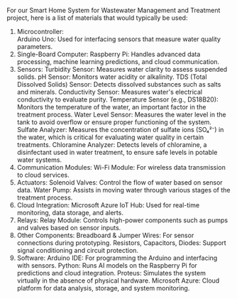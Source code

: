 For our Smart Home System for Wastewater Management and Treatment project, here is a list of materials that would typically be used:
1. Microcontroller:<br>
Arduino Uno: Used for interfacing sensors that measure water quality parameters.
2. Single-Board Computer:
Raspberry Pi: Handles advanced data processing, machine learning predictions, and cloud communication.
3. Sensors:
Turbidity Sensor: Measures water clarity to assess suspended solids.
pH Sensor: Monitors water acidity or alkalinity.
TDS (Total Dissolved Solids) Sensor: Detects dissolved substances such as salts and minerals.
Conductivity Sensor: Measures water's electrical conductivity to evaluate purity.
Temperature Sensor (e.g., DS18B20): Monitors the temperature of the water, an important factor in the treatment process.
Water Level Sensor: Measures the water level in the tank to avoid overflow or ensure proper functioning of the system.
Sulfate Analyzer: Measures the concentration of sulfate ions (SO₄²⁻) in the water, which is critical for evaluating water quality in certain treatments.
Chloramine Analyzer: Detects levels of chloramine, a disinfectant used in water treatment, to ensure safe levels in potable water systems.
4. Communication Modules:
Wi-Fi Module: For wireless data transmission to cloud services.
5. Actuators:
Solenoid Valves: Control the flow of water based on sensor data.
Water Pump: Assists in moving water through various stages of the treatment process.
6. Cloud Integration:
Microsoft Azure IoT Hub: Used for real-time monitoring, data storage, and alerts.
7. Relays:
Relay Module: Controls high-power components such as pumps and valves based on sensor inputs.
8. Other Components:
Breadboard & Jumper Wires: For sensor connections during prototyping.
Resistors, Capacitors, Diodes: Support signal conditioning and circuit protection.
9. Software:
Arduino IDE: For programming the Arduino and interfacing with sensors.
Python: Runs AI models on the Raspberry Pi for predictions and cloud integration.
Proteus: Simulates the system virtually in the absence of physical hardware.
Microsoft Azure: Cloud platform for data analysis, storage, and system monitoring.

